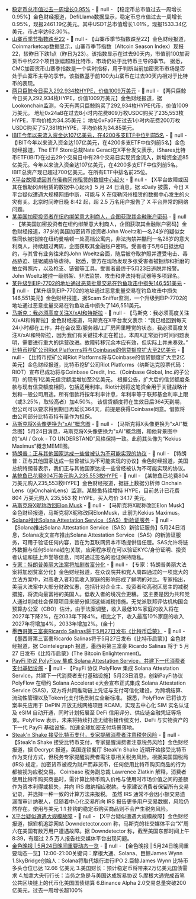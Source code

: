 - [稳定币总市值过去一周增长0.95%](https://defillama.com/stablecoins) - 📰 null - 【稳定币总市值过去一周增长0.95%】金色财经报道，DefiLlama数据显示，稳定币总市值过去一周增长0.95%，现报2461.19亿美元。其中USDT总市值增长1.01%，现报1533.34亿美元，市占率达62.30%。
- [山寨币季节指数跌至22](https://coinmarketcap.com/zh/charts/altcoin-season-index/) - 📰 null - 【山寨币季节指数跌至22】金色财经报道，Coinmarketcap数据显示，山寨币季节指数（Altcoin Season Index）现报22，较昨日下跌1点（昨日为23）。该指数显示在过去90天内，市值前100加密货币中约22个项目涨幅超越比特币，市场仍处于比特币主导的季节。 
据悉，CMC加密货币山寨季指数是一个实时指标，用于判断当前加密货币市场是否处于山寨币主导的季节。该指数基于前100大山寨币在过去90天内相对于比特币的表现。
- [两只巨鲸今日买入292,934枚HYPE，价值1009万美元](https://x.com/lookonchain/status/1926312007768137912) - 📰 null - 【两只巨鲸今日买入292,934枚HYPE，价值1009万美元】金色财经报道，据Lookonchain监测，今天有两只巨鲸购买了292,934枚HYPE代币，价值1009万美元。 
地址0x24aB在过去8小时内花费809万枚USDC购买了235,553枚HYPE，平均价格为34.35美元； 
地址0xFa0F在过去1小时内花费200万枚USDC购买了57,381枚HYPE，平均价格为34.85美元。
- [IBIT今年以来流入资金达107亿美元，在4200多支ETF中位列前5名](https://x.com/NateGeraci/status/1926306176960024599) - 📰 null - 【IBIT今年以来流入资金达107亿美元，在4200多支ETF中位列前5名】金色财经报道，The ETF Store总裁Nate Geraci在X平台发文表示，iShares比特币ETF(IBIT)在过去29个交易日中有28个交易日实现资金流入，新增资金近85亿美元。今年以来流入资金达107亿美元，在4200多支ETF中位列前5名。IBIT总资产现已超过700亿美元。在所有ETF中排名前25位。
- [X平台故障或因其在俄勒冈州租赁的数据中心起火](https://x.com/xDaily/status/1926286488402001973) - 📰 null - 【X平台故障或因其在俄勒冈州租赁的数据中心起火】5 月 24 日消息，据 xDaily 披露，今日 X 平台疑似遭遇大规模网络中断，可能与 X 在俄勒冈州租赁的数据中心发生的火灾有关。北京时间昨日晚 8:42 起，超 2.5 万名用户报告了 X 平台异常的网络问题。
- [某美国加密投资者在纽约绑架意大利商人，企图获取其金融账户密码](https://www.theblock.co/post/355653/crypto-investor-charged-in-sadistic-kidnap-torture-of-italian-tourist-in-nyc-reports) - 📰 null - 【某美国加密投资者在纽约绑架意大利商人，企图获取其金融账户密码】金色财经报道，37岁的美国加密货币投资者John Woeltz和一名24岁的疑似女性同伙被指控在纽约曼哈顿一处高档公寓内，非法拘禁并酷刑一名28岁的意大利商人，持续超过两周，企图获取其金融账户密码。受害者于5月6日抵达纽约，与其曾有业务往来的John Woeltz会面，随后被夺取护照并遭受电击、毒品胁迫、链锯威胁等虐待。 
据悉，警方在现场发现多张受害者被捆绑和折磨的拍立得照片，以及枪支、链锯等工具。受害者最终于5月23日逃脱并报警。John Woeltz被控一级绑架、非法监禁、攻击和非法持有武器等多项罪名。
- [某升级到EIP-7702的地址通过恶意批量交易在钓鱼攻击中损失146,551美元](https://x.com/realScamSniffer/status/1926296681198326254) - 📰 null - 【某升级到EIP-7702的地址通过恶意批量交易在钓鱼攻击中损失146,551美元】金色财经报道，据Scam Sniffer监测，一个升级到EIP-7702的地址通过恶意批量交易在钓鱼攻击中损失了146,551美元。
- [马斯克：我必须高度关注X/xAI和特斯拉](https://x.com/elonmusk/status/1926289580623380780) - 📰 null - 【马斯克：我必须高度关注X/xAI和特斯拉】金色财经报道，马斯克在X平台发文表示：“我已经回到每天24小时都在工作，并在会议室/服务器/工厂房间里睡觉的状态，我必须高度关注X/xAI和特斯拉，因为我们有关键技术正在推出。本周X正常运行时间问题表明，需要进行重大的运营改进。故障转移冗余本应有效，但实际上并未奏效。”
- [比特币挖矿公司Riot Platforms将与Coinbase的信贷额度扩大至2亿美元](https://www.crowdfundinsider.com/2025/05/239983-bitcoin-mining-firm-riot-platforms-announces-upsizing-of-credit-facility-to-200m-with-coinbase/) - 📰 null - 【比特币挖矿公司Riot Platforms将与Coinbase的信贷额度扩大至2亿美元】金色财经报道，比特币挖矿公司Riot Platforms（纳斯达克股票代码：RIOT）宣布已成功将与Coinbase Credit, Inc.（Coinbase Global, Inc.的子公司）的现有1亿美元信贷额度增加至2亿美元。 
根据公告，扩大后的信贷额度条款与现有信贷额度相同，包括适用利率。Riot计划将这笔资金用于关键战略计划和一般公司用途。所有借款将按年利率计息，年利率等于联邦基金利率上限（或3.25%，取较高者）加4.50%。 
该信贷额度将在生效日后364天到期，但公司可以要求将到期日再延长364天，前提是获得Coinbase同意。借款将由公司部分比特币持有量作为担保。
- [马斯克将X头像更换为"xAI"概念图](https://x.com/elonmusk) - 📰 null - 【马斯克将X头像更换为"xAI"概念图】5月24日消息，马斯克将X头像更换为"xAI"概念图，和他背景图中的“xAI / Grok - TO UNDERSTAND”风格保持一致。此前其头像为“Kekius Maximus”概念MEME图。
- [特朗普：正与其他国家达成一些曾被认为不可能实现的协议]() - 📰 null - 【特朗普：正与其他国家达成一些曾被认为不可能实现的协议】金色财经报道，美国总统特朗普表示，我们正与其他国家达成一些曾经被认为不可能实现的协议。
- [某鲸鱼已花费804万美元购入235,553枚HYPE]() - 📰 null - 【某鲸鱼已花费804万美元购入235,553枚HYPE】金色财经报道，据链上数据分析师 Onchain Lens（@OnchainLens）监测，某鲸鱼持续增持 HYPE，目前总计已花费 804 万美元购入 235,553 枚 HYPE，买入均价 34.17 美元。
- [马斯克将X昵称改回Elon Musk]() - 📰 null - 【马斯克将X昵称改回Elon Musk】金色财经报道，马斯克将X昵称改回ElonMusk，此前为Kekius Maximus。
- [Solana推出Solana Attestation Service（SAS）新验证服务]() - 📰 null - 【Solana推出Solana Attestation Service（SAS）新验证服务】5月24日消息，Solana发文宣布推出Solana Attestation Service（SAS）的新验证服务，可用于验证任何内容，旨在为互联网资本市场提供信任层。SAS允许将链外数据与任何Solana钱包关联，应用程序现在可以验证KYC/身份证明、投资者认证和链上声誉等信息，同时通过签名的验证保持隐私。
- [专家：特朗普美丽大法案将加剧贫富分化]() - 📰 null - 【专家：特朗普美丽大法案将加剧贫富分化】金色财经报道，在众议院共和党人周四通过的一项庞大的立法方案中，对高收入者和低收入家庭的影响形成了鲜明的对比。专家指出，美丽大法案中大部分财政优惠，包括针对企业主、投资者和高税区房主的减税措施，将流向最富裕的美国人。低收入者的境况会更糟。 
这主要是因为共和党人通过削减社会保障项目来部分抵消这些减税措施。无党派联邦评估机构国会预算办公室（CBO）估计，由于法案调整，收入最低10%家庭的收入将在2027年下降2%，在2033年下降4%。相比之下，收入最高10%家庭的收入2027年将增加4%，2033年增加2%。(金十)
- [墨西哥第三富豪Ricardo Salinas将于5月27日发布《比特币启蒙》]() - 📰 null - 【墨西哥第三富豪Ricardo Salinas将于5月27日发布《比特币启蒙》】金色财经报道，据 Cointelegraph 报道，墨西哥第三富豪 Ricardo Salinas 将于 5 月 27 日发布《比特币启蒙》(The Bitcoin Enlightenment)。
- [PayFi 协议 PolyFlow 集成 Solana Attestation Service，共建下一代消费者支付基础设施]() - 📰 null - 【PayFi 协议 PolyFlow 集成 Solana Attestation Service，共建下一代消费者支付基础设施】5月23日消息，创新PayFi协议 PolyFlow 在纽约 Solana Accelerat e大会宣布正式集成 Solana Attestation Service (SAS)，双方将共同推动链上凭证与支付可信化建设，为跨境结算、流动性管理以及Token化支付场景树立全新标准。 
据悉，PolyFlow 已将该方案率先应用于 DePIN 开放无线网络项目 ROAM，实现去中心化 SIM 实名认证及 eSIM 自动开通，同时计划拓展至 DeFi 信用评分、供应链金融凭证等场景。PolyFlow 表示，未来将持续打造无缝衔接传统支付、DeFi 与实物资产的下一代 PayFi 基础设施，加速全球加密支付场景落地。
- [Steak'n Shake 接受比特币支付，专家提醒消费者注意税务风险]() - 📰 null - 【Steak'n Shake 接受比特币支付，专家提醒消费者注意税务风险】金色财经报道，据 Decrypt 报道，美国连锁餐厅 Steak'n Shake 近期开始接受比特币作为支付方式，但税务专家提醒消费者需注意相关税务风险。根据美国国税局 (IRS) 规定，加密货币被视为财产而非货币，任何使用比特币购买商品的行为都被视为应税交易。 
Coinbase 税务副总裁 Lawrence Zlatkin 解释，消费者使用比特币购买商品时，需计算比特币购入价格与使用时市场价值之间的差额作为资本利得或损失，并向 IRS 缴纳相应税款。专家建议消费者保留所有交易记录，并选择一种一致的计算方法来报税。 
虽然 IRS 通常不会因小额交易遗漏而审计纳税人，但随着中心化交易所向 IRS 报告更多用户交易数据，风险仍然存在。使用与美元 1:1 挂钩的稳定币购买商品则不会产生税务风险。
- [X平台疑似遭遇大规模故障]() - 📰 null - 【X平台疑似遭遇大规模故障】金色财经报道，据宕机追踪网站 Downdetector.com 称，马斯克的社交媒体平台“X”周六在美国有数万用户遭遇故障。据 Downdetector 称，截至美国东部时间上午 8:39，有超过 2.5 万人报告社交媒体平台出现问题。
- [金色晚报 | 5月24日晚间重要动态一览]() - 📰 null - 【金色晚报 | 5月24日晚间重要动态一览】12:00-21:00关键词：摩根大通、Solana、巨鲸James Wynn 
1.SkyBridge创始人：Solana将取代银行进行IPO 
2.巨鲸James Wynn 比特币多头仓位已达 12.66 亿美元 
3.美国财长：预计稳定币将带来2万亿美元国债需求 
4.加拿大央行行长：当务之急是与美国达成贸易协议 
5.摩根大通完成首笔公共区块链上的代币化美国国债结算 
6.Binance Alpha 2.0交易总量突破200亿美元，过去一周增长超100%
